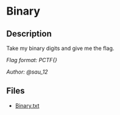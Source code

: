 # Binary

## Description

Take my binary digits and give me the flag. 

*Flag format: PCTF{}*

*Author: @sau_12*

## Files

* [Binary.txt](files/Binary.txt)

